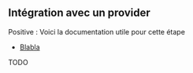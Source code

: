 ## Intégration avec un provider

Positive
: Voici la documentation utile pour cette étape

- [Blabla](blabla)

TODO
